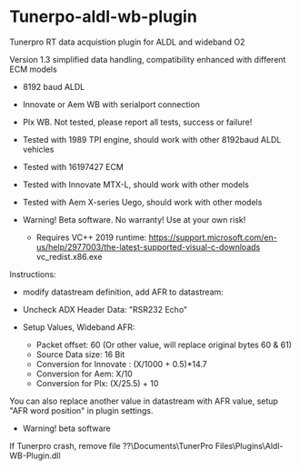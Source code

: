 # Tunerpo-aldl-wb-plugin
Tunerpro RT data acquistion plugin for ALDL and wideband O2

Version 1.3 simplified data handling, compatibility enhanced with different ECM models

* 8192 baud ALDL
* Innovate or Aem WB with serialport connection
* Plx WB. Not tested, please report all tests, success or failure!

* Tested with 1989 TPI engine, should work with other 8192baud ALDL vehicles
* Tested with 16197427 ECM
* Tested with Innovate MTX-L, should work with other models
* Tested with Aem X-series Uego, should work with other models

* Warning! Beta software. No warranty! Use at your own risk!
  * Requires VC++ 2019 runtime: https://support.microsoft.com/en-us/help/2977003/the-latest-supported-visual-c-downloads vc_redist.x86.exe

Instructions:

- modify datastream definition, add AFR to datastream:

- Uncheck ADX Header Data: "RSR232 Echo"
- Setup Values, Wideband AFR:
  - Packet offset: 60 (Or other value, will replace original bytes 60 & 61)
  - Source Data size: 16 Bit
  - Conversion for Innovate : (X/1000 + 0.5)*14.7 
  - Conversion for Aem: X/10
  - Conversion for Plx: (X/25.5) + 10

You can also replace another value in datastream with AFR value, setup "AFR word position" in plugin settings.
* Warning! beta software

If Tunerpro crash, remove file ??\Documents\TunerPro Files\Plugins\Aldl-WB-Plugin.dll
